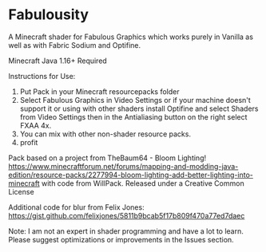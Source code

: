 # Fabulousity
A Minecraft shader for Fabulous Graphics which works purely in Vanilla as well as with Fabric Sodium and Optifine.

Minecraft Java 1.16+ Required

Instructions for Use:
1. Put Pack in your Minecraft resourcepacks folder
2. Select Fabulous Graphics in Video Settings or if your machine doesn't support it or using with other shaders install Optifine and select Shaders from Video Settings then in the Antialiasing button on the right select FXAA 4x.
3. You can mix with other non-shader resource packs.
4. profit

Pack based on a project from TheBaum64 - Bloom Lighting!
https://www.minecraftforum.net/forums/mapping-and-modding-java-edition/resource-packs/2277994-bloom-lighting-add-better-lighting-into-minecraft with code from WillPack.
Released under a Creative Common License

Additional code for blur from Felix Jones:
https://gist.github.com/felixjones/5811b9bcab5f17b809f470a77ed7daec

Note: I am not an expert in shader programming and have a lot to learn. Please suggest optimizations or improvements in the Issues section.
